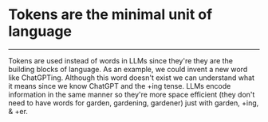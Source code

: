 # Tokens are the minimal unit of language
---

Tokens are used instead of words in LLMs since they're they are the building blocks of language.
As an example, we could invent a new word like ChatGPTing. Although this word doesn't exist we can understand what it means since we know ChatGPT and the +ing tense.
LLMs encode information in the same manner so they're more space efficient (they don't need to have words for garden, gardening, gardener) just with garden, +ing, & +er.


